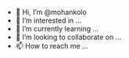 - 👋 Hi, I’m @mohankolo
- 👀 I’m interested in ...
- 🌱 I’m currently learning ...
- 💞️ I’m looking to collaborate on ...
- 📫 How to reach me ...

<!---
mohankolo/mohankolo is a ✨ special ✨ repository because its `README.md` (this file) appears on your GitHub profile.
You can click the Preview link to take a look at your changes.
--->
